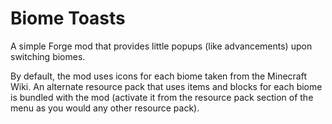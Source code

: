 # Biome Toasts

A simple Forge mod that provides little popups (like advancements) upon switching biomes.

By default, the mod uses icons for each biome taken from the Minecraft Wiki.
An alternate resource pack that uses items and blocks for each biome is bundled with the mod
(activate it from the resource pack section of the menu as you would any other resource pack).